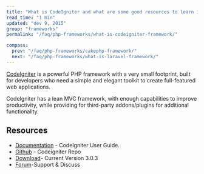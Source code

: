 ```yaml
---
title: "What is CodeIgniter and what are some good resources to learn it?"
read_time: "1 min"
updated: "dev 9, 2015"
group: "frameworks"
permalink: "/faq/php-frameworks/what-is-codeigniter-framework/"

compass:
  prev: "/faq/php-frameworks/cakephp-framework/"
  next: "/faq/php-frameworks/what-is-laravel-framework/"
---
```



[CodeIgniter](http://www.codeigniter.com/) is a powerful PHP framework with a very small footprint, built for developers who need a simple and elegant toolkit to create full-featured web applications.

CodeIgniter has a lean MVC framework, with enough capabilities to improve productivity, while providing for third-party addons/plugins for additional functionality.

## Resources

* [Documentation](http://www.codeigniter.com/user_guide/) - CodeIgniter User Guide.
* [Github](https://github.com/bcit-ci/CodeIgniter) - Codeigniter Repo
* [Download](https://github.com/bcit-ci/CodeIgniter/archive/3.0.3.zip)- Current Version 3.0.3
* [Forum](http://forum.codeigniter.com/)-Support & Discuss